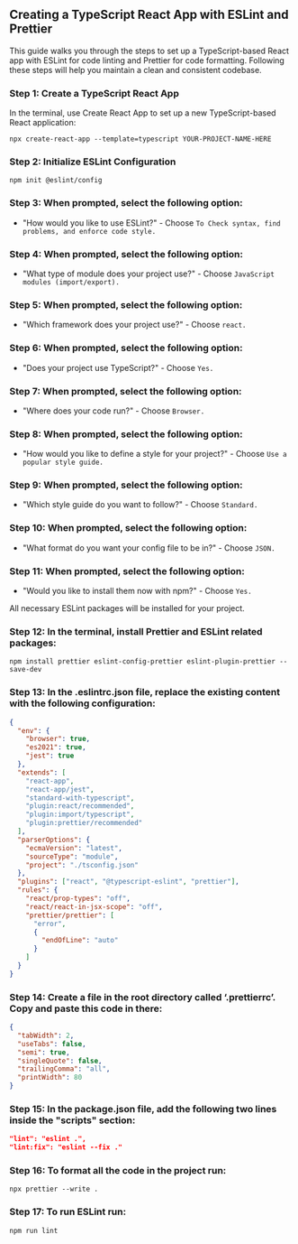 ## Creating a TypeScript React App with ESLint and Prettier

This guide walks you through the steps to set up a TypeScript-based React app with ESLint for code linting and Prettier for code formatting. Following these steps will help you maintain a clean and consistent codebase.

### Step 1: Create a TypeScript React App

In the terminal, use Create React App to set up a new TypeScript-based React application:

`npx create-react-app --template=typescript YOUR-PROJECT-NAME-HERE`

### Step 2: Initialize ESLint Configuration

`npm init @eslint/config`

### Step 3: When prompted, select the following option:

- "How would you like to use ESLint?" - Choose `To Check syntax, find problems, and enforce code style.`

### Step 4: When prompted, select the following option:

- "What type of module does your project use?" - Choose `JavaScript modules (import/export).`

### Step 5: When prompted, select the following option:

- "Which framework does your project use?" - Choose `react.`

### Step 6: When prompted, select the following option:

- "Does your project use TypeScript?" - Choose `Yes.`

### Step 7: When prompted, select the following option:

- "Where does your code run?" - Choose `Browser.`

### Step 8: When prompted, select the following option:

- "How would you like to define a style for your project?" - Choose `Use a popular style guide.`

### Step 9: When prompted, select the following option:

- "Which style guide do you want to follow?" - Choose `Standard.`

### Step 10: When prompted, select the following option:

- "What format do you want your config file to be in?" - Choose `JSON.`

### Step 11: When prompted, select the following option:

- "Would you like to install them now with npm?" - Choose `Yes.`

All necessary ESLint packages will be installed for your project.

### Step 12: In the terminal, install Prettier and ESLint related packages:

`npm install prettier eslint-config-prettier eslint-plugin-prettier --save-dev`

### Step 13: In the .eslintrc.json file, replace the existing content with the following configuration:

```json
{
  "env": {
    "browser": true,
    "es2021": true,
    "jest": true
  },
  "extends": [
    "react-app",
    "react-app/jest",
    "standard-with-typescript",
    "plugin:react/recommended",
    "plugin:import/typescript",
    "plugin:prettier/recommended"
  ],
  "parserOptions": {
    "ecmaVersion": "latest",
    "sourceType": "module",
    "project": "./tsconfig.json"
  },
  "plugins": ["react", "@typescript-eslint", "prettier"],
  "rules": {
    "react/prop-types": "off",
    "react/react-in-jsx-scope": "off",
    "prettier/prettier": [
      "error",
      {
        "endOfLine": "auto"
      }
    ]
  }
}
```
### Step 14: Create a file in the root directory called ‘.prettierrc’. Copy and paste this code in there:
```json
{
  "tabWidth": 2,
  "useTabs": false,
  "semi": true,
  "singleQuote": false,
  "trailingComma": "all",
  "printWidth": 80
}
```
### Step 15: In the package.json file, add the following two lines inside the "scripts" section:

```json
"lint": "eslint .",
"lint:fix": "eslint --fix ."
```
### Step 16: To format all the code in the project run: 

`npx prettier --write .`

### Step 17: To run ESLint run: 

`npm run lint`
